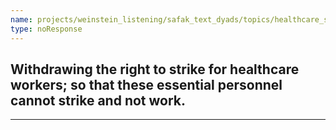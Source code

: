 ```yaml
---
name: projects/weinstein_listening/safak_text_dyads/topics/healthcare_strike_discussion.md
type: noResponse
---
```


## Withdrawing the right to strike for healthcare workers; so that these essential personnel cannot strike and not work.

---
